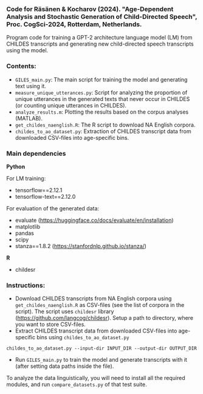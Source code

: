 ### Code for Räsänen & Kocharov (2024). "Age-Dependent Analysis and Stochastic Generation of Child-Directed Speech", Proc. CogSci-2024, Rotterdam, Netherlands.

Program code for training a GPT-2 architecture language model (LM) from CHILDES transcripts and generating new child-directed speech transcripts using the model. 

### Contents:
- `GILES_main.py`: The main script for training the model and generating text using it.
- `measure_unique_utterances.py`: Script for analyzing the proportion of unique utterances in the generated texts that never occur in CHILDES (or counting unique utterances in CHILDES).
- `analyze_results.m`: Plotting the results based on the corpus analyses (MATLAB).
- `get_childes_naenglish.R`: The R script to download NA English corpora.
- `childes_to_ao_dataset.py`: Extraction of CHILDES transcript data from downloaded CSV-files into age-specific bins.
### Main dependencies
**Python**

For LM training:

- tensorflow==2.12.1
- tensorflow-text==2.12.0

For evaluation of the generated data:
- evaluate (https://huggingface.co/docs/evaluate/en/installation)
- matplotlib
- pandas
- scipy
- stanza==1.8.2 (https://stanfordnlp.github.io/stanza/)

**R**
- childesr

### Instructions:

- Download CHILDES transcripts from NA English corpora using `get_childes_naenglish.R` as CSV-files (see the list of corpora in the script). The script uses `childesr` library (https://github.com/langcog/childesr). Setup a path to directory, where you want to store CSV-files.
- Extract CHILDES transcript data from downloaded CSV-files into age-specific bins using `childes_to_ao_dataset.py`
```
childes_to_ao_dataset.py --input-dir INPUT_DIR --output-dir OUTPUT_DIR
```
- Run `GILES_main.py` to train the model and generate transcripts with it (after setting data paths inside the file).

To analyze the data linguistically, you will need to install all the required modules, and run `compare_datasets.py` of that test suite.

